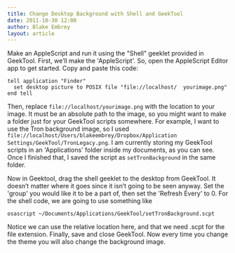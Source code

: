 ```yaml
---
title: Change Desktop Background with Shell and GeekTool
date: 2011-10-30 12:00
author: Blake Embrey
layout: article
---
```


Make an AppleScript and run it using the "Shell" geeklet provided in GeekTool. First, we’ll make the 'AppleScript'. So, open the AppleScript Editor app to get started. Copy and paste this code:

```
tell application "Finder"
  set desktop picture to POSIX file "file://localhost/  yourimage.png"
end tell
```

Then, replace `file://localhost/yourimage.png` with the location to your image. It must be an absolute path to the image, so you might want to make a folder just for your GeekTool scripts somewhere. For example, I want to use the Tron background image, so I used `file://localhost/Users/blakeembrey/Dropbox/Application Settings/GeekTool/TronLegacy.png`. I am currently storing my GeekTool scripts in an 'Applications' folder inside my documents, as you can see. Once I finished that, I saved the script as `setTronBackground` in the same folder.

Now in Geektool, drag the shell geeklet to the desktop from GeekTool. It doesn’t matter where it goes since it isn’t going to be seen anyway. Set the 'group' you would like it to be a part of, then set the 'Refresh Every' to 0. For the shell code, we are going to use something like

```
osascript ~/Documents/Applications/GeekTool/setTronBackground.scpt
```

Notice we can use the relative location here, and that we need .scpt for the file extension. Finally, save and close GeekTool. Now every time you change the theme you will also change the background image.
